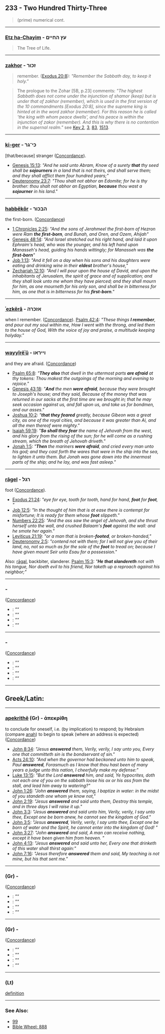 ## 233 - Two Hundred Thirty-Three
> (prime) numerical cont.

---

### [Etz ha-Chayim](/keys/OTz-HChIIM) - עץ החיים
> The Tree of Life.

---

### [zakhor](/keys/ZKVR) - זכור 
> remember. ([Exodus 20:8](https://biblehub.com/exodus/20-8.htm)): _"Remember the Sabbath day, to keep it holy."_

> The prologue to the Zohar [5B, p.23] comments: _"The highest Sabbath does not come under the injunction of shamor (keep) but is under that of zakhor (remember), which is used in the first version of the 10 commandments [Exodus 20:8], since the supreme king is hinted at in the word zakhor (remember). For this reason he is called 'the king with whom peace dwells', and his peace is within the injunction of zakor (remember). And this is why there is no contention in the supernal realm."_ see [Key 2](/keys/G), [3](3), [83](83), [1513](1513).

---

### [ki-ger](/keys/KI-GR) - כי־גר
[that/because] stranger ([Concordance](https://biblehub.com/hebrew/1616.htm)).

- [Genesis 15:13](https://biblehub.com/genesis/15-13.htm): *"And he said unto Abram, Know of a surety **that** thy seed shall be **sojourners** in a land that is not theirs, and shall serve them; and they shall afflict them four hundred years;"*
- [Deuteronomy 23:7](https://biblehub.com/deuteronomy/23-7.htm): *"Thou shalt not abhor an Edomite; for he is thy brother: thou shalt not abhor an Egyptian, **because** thou wast a **sojourner** in his land."*

---

### [habbĕkôr](/keys/HBKVR) - הבכור
the first-born. ([Concordance](https://biblehub.com/hebrew/habbechor_1060.htm))

- [1 Chronicles 2:25](http://biblehub.com/1_chronicles/2-25.htm): *"And the sons of Jerahmeel the first-born of Hezron were Ram **the first-born**, and Bunah, and Oren, and Ozem, Ahijah"*
- [Genesis 48:14](https://biblehub.com/genesis/48-14.htm): *"And Israel stretched out his right hand, and laid it upon Ephraim's head, who was the younger, and his left hand upon Manasseh's head, guiding his hands wittingly; for Manasseh was **the first-born**"*
- [Job 1:13](https://biblehub.com/job/1-13.htm): *"And it fell on a day when his sons and his daughters were eating and drinking wine in their **eldest** brother's house,"*
- [Zechariah 12:10](https://biblehub.com/zechariah/12-10.htm): *"And I will pour upon the house of David, and upon the inhabitants of Jerusalem, the spirit of grace and of supplication; and they shall look unto me whom they have pierced; and they shall mourn for him, as one mourneth for his only son, and shall be in bitterness for him, as one that is in bitterness for his **first-born**."*

---

### [ʾezkĕrâ](/keys/AZKRH) - אזכרה
when I remember. ([Concordance](https://biblehub.com/hebrew/ezkerah_2142.htm)). [Psalm 42:4](https://biblehub.com/psalms/42-4.htm): *"These things **I remember**, and pour out my soul within me, How I went with the throng, and led them to the house of God, With the voice of joy and praise, a multitude keeping holyday."*

---

### [wayyîrĕʾû](/keys/VIIRAV) - וייראו
and they are afraid. ([Concordance](https://biblehub.com/hebrew/vaiyireu_3372.htm))

- [Psalm 65:8](https://biblehub.com/psalms/65-8.htm): *"**They also** that dwell in the uttermost parts **are afraid** at thy tokens: Thou makest the outgoings of the morning and evening to rejoice."*
- [Genesis 43:18](https://biblehub.com/genesis/43-18.htm): *"**And** the men **were afraid**, because they were brought to Joseph's house; and they said, Because of the money that was returned in our sacks at the first time are we brought in; that he may seek occasion against us, and fall upon us, and take us for bondmen, and our asses."*
- [Joshua 10:2](https://biblehub.com/joshua/10-2.htm): *"**that they feared** greatly, because Gibeon was a great city, as one of the royal cities, and because it was greater than Ai, and all the men thereof were mighty."*
- [Isaiah 59:19](https://biblehub.com/isaiah/59-19.htm): *"**So shall they fear** the name of Jehovah from the west, and his glory from the rising of the sun; for he will come as a rushing stream, which the breath of Jehovah driveth."*
- [Jonah 1:5](https://biblehub.com/jonah/1-5.htm): *"**Then** the mariners **were afraid**, and cried every man unto his god; and they cast forth the wares that were in the ship into the sea, to lighten it unto them. But Jonah was gone down into the innermost parts of the ship; and he lay, and was fast asleep."*

---

### [rāgel](/keys/RGL) - רגל
foot ([Concordance](https://biblehub.com/hebrew/7272.htm)).

- [Exodus 21:24](https://biblehub.com/exodus/21-24.htm): *"eye for eye, tooth for tooth, hand for hand, **foot** for **foot**,	"*
- [Job 12:5](https://biblehub.com/job/12-5.htm): *"In the thought of him that is at ease there is contempt for misfortune; It is ready for them whose **foot** slippeth."*
- [Numbers 22:25](https://biblehub.com/numbers/22-25.htm): *"And the ass saw the angel of Jehovah, and she thrust herself unto the wall, and crushed Balaam's **foot** against the wall: and he smote her again."*
- [Leviticus 21:19](https://biblehub.com/leviticus/21-19.htm): *"or a man that is broken-**footed**, or broken-handed,"*
- [Deuteronomy 2:5](https://biblehub.com/deuteronomy/2-5.htm): *"contend not with them; for I will not give you of their land, no, not so much as for the sole of the **foot** to tread on; because I have given mount Seir unto Esau for a possession."*

Also: [rāgal](/keys/RGL), backbiter, slanderer. [Psalm 15:3](https://biblehub.com/psalms/15-3.htm): *"**He that slandereth** not with his tongue, Nor doeth evil to his friend, Nor taketh up a reproach against his neighbor;"*

---

### [](/keys/) - 
([Concordance]())

- [](): *""*
- [](): *""*
- [](): *""*
- [](): *""*

---

### [](/keys/) - 
([Concordance]())

- [](): *""*
- [](): *""*
- [](): *""*
- [](): *""*

---

## Greek/Latin:

---

### [apekrithē](/greek?word=apekrithh) (Gr) - ἀπεκρίθη
to conclude for oneself, i.e. (by implication) to respond; by Hebraism (compare [anah](https://biblehub.com/hebrew/6030.htm)) to begin to speak (where an address is expected) ([Concordance](https://biblehub.com/greek/apekrithe__611.htm))

- [John 8:34](https://biblehub.com/text/john/8-34.htm): *"Jesus **answered** them, Verily, verily, I say unto you, Every one that committeth sin is the bondservant of sin."*
- [Acts 24:10](https://biblehub.com/acts/24-10.htm): *"And when the governor had beckoned unto him to speak, Paul **answered**, Forasmuch as I know that thou hast been of many years a judge unto this nation, I cheerfully make my defense:"*
- [Luke 13:15](https://biblehub.com/text/luke/13-15.htm): *"But the Lord **answered** him, and said, Ye hypocrites, doth not each one of you on the sabbath loose his ox or his ass from the stall, and lead him away to watering?"*
- [John 1:26](https://biblehub.com/text/john/1-26.htm): *"John **answered** them, saying, I baptize in water: in the midst of you standeth one whom ye know not,"*
- [John 2:19](https://biblehub.com/text/john/2-19.htm): *"Jesus **answered** and said unto them, Destroy this temple, and in three days I will raise it up."*
- [John 3:3](https://biblehub.com/text/john/3-3.htm): *"Jesus **answered** and said unto him, Verily, verily, I say unto thee, Except one be born anew, he cannot see the kingdom of God."*
- [John 3:5](http://biblehub.com/text/john/3-5.htm): *"Jesus **answered**, Verily, verily, I say unto thee, Except one be born of water and the Spirit, he cannot enter into the kingdom of God!	"*
- [John 3:27](http://biblehub.com/text/john/3-27.htm): *"John **answered** and said, A man can receive nothing, except it have been given him from heaven.	"*
- [John 4:13](http://biblehub.com/text/john/4-13.htm): *"Jesus **answered** and said unto her, Every one that drinketh of this water shall thirst again:"*
- [John 7:16](http://biblehub.com/text/john/7-16.htm): *"Jesus therefore **answered** them and said, My teaching is not mine, but his that sent me."*

---

### [](/greek?word=) (Gr) - 
([Concordance]())

- [](): *""*
- [](): *""*
- [](): *""*
- [](): *""*

---

### [](/greek?word=) (Gr) - 
([Concordance]())

- [](): *""*
- [](): *""*
- [](): *""*
- [](): *""*

---

### [](/latin?word=) (Lt)

[definition](http://archives.nd.edu/cgi-bin/wordz.pl?keyword=THE_WORD)

---

### See Also:

- [99](99)
- [Bible Wheel: 888](https://www.biblewheel.com//GR/GR_Database.php?SearchBy_Gematria=888)
